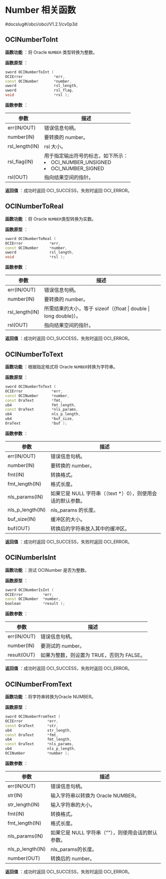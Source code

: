 # Number 相关函数

#docslug#/obci/obci/V1.2.1/cv0p3d

## OCINumberToInt

**函数功能** ：将 Oracle ​`NUMBER` 类型转换为整数。

**函数原型** ：

```C++
sword OCINumberToInt ( 
OCIError              *err,
const OCINumber       *number,
uword                 rsl_length,
uword                 rsl_flag,
void                  *rsl );
```

**函数参数** ：

|     **参数**     |                                                                                **描述**                                                                                |
|----------------|----------------------------------------------------------------------------------------------------------------------------------------------------------------------|
| err(IN/OUT)    | 错误信息句柄。                                                                                                                                                              |
| number(IN)     | 要转换的 number。                                                                                                                                                         |
| rsl_length(IN) | rsl 大小。                                                                                                                                                              |
| rsl_flag(IN)   | 用于指定输出符号的标志，如下所示：</br><ur><li>OCI_NUMBER_UNSIGNED</li><li> OCI_NUMBER_SIGNED </li></ur>   |
| rsl(OUT)       | 指向结果空间的指针。                                                                                                                                                           |

**返回值** ：成功时返回 OCI_SUCCESS，失败时返回 OCI_ERROR。

## OCINumberToReal

**函数功能** ：将 Oracle ​`NUMBER`​ 类型转换为实数。

**函数原型** ：

```C++
sword OCINumberToReal ( 
OCIError            *err,
const OCINumber     *number,
uword               rsl_length,
void                *rsl );
```

**函数参数** ：

|     **参数**     |                        **描述**                        |
|----------------|------------------------------------------------------|
| err(IN/OUT)    | 错误信息句柄。                                              |
| number(IN)     | 要转换的 number。                                         |
| rsl_length(IN) | 所需结果的大小，等于 sizeof（{float \| double \| long double}）。 |
| rsl(OUT)       | 指向结果空间的指针。                                           |

**返回值** ：成功时返回 OCI_SUCCESS，失败时返回 OCI_ERROR。

## OCINumberToText

**函数功能** ：根据指定格式将 Oracle ​`NUMBER`​ 转换为字符串。

**函数原型** ：

```C++
sword OCINumberToText ( 
OCIError             *err,
const OCINumber      *number,
const OraText        *fmt,
ub4                  fmt_length,
const OraText        *nls_params,
ub4                  nls_p_length,
ub4                  *buf_size,
OraText              *buf );
```

**函数参数** ：

|      **参数**      |                **描述**                 |
|------------------|---------------------------------------|
| err(IN/OUT)      | 错误信息句柄。                               |
| number(IN)       | 要转换的 number。                          |
| fmt(IN)          | 转换格式。                                 |
| fmt_length(IN)   | 格式长度。                                 |
| nls_params(IN)   | 如果它是 NULL 字符串（（text \*）0），则使用会话的默认参数。 |
| nls_p_length(IN) | nls_params 的长度。                       |
| buf_size(IN)     | 缓冲区的大小。                               |
| buf(OUT)         | 转换后的字符串放入其中的缓冲区。                      |

**返回值** ：成功时返回 OCI_SUCCESS，失败时返回 OCI_ERROR。

## OCINumberIsInt

**函数功能** ：测试 OCINumber 是否为整数。

**函数原型** ：

```C++
sword OCINumberIsInt ( 
OCIError         *err,
const OCINumber  *number,
boolean          *result );
```

**函数参数** ：

|   **参数**    |           **描述**           |
|-------------|----------------------------|
| err(IN/OUT) | 错误信息句柄。                    |
| number(IN)  | 要测试的 number。               |
| result(OUT) | 如果为整数，则设置为 TRUE，否则为 FALSE。 |

**返回值** ：成功时返回 OCI_SUCCESS，失败时返回 OCI_ERROR。

## OCINumberFromText

**函数功能** ：将字符串转换为Oracle NUMBER。

**函数原型** ：

```C++
sword OCINumberFromText ( 
OCIError           *err,
const OraText      *str,
ub4                str_length,
const OraText      *fmt,
ub4                fmt_length,
const OraText      *nls_params,
ub4                nls_p_length,
OCINumber          *number );
```

**函数参数** ：

|      **参数**      |            **描述**             |
|------------------|-------------------------------|
| err(IN/OUT)      | 错误信息句柄。                       |
| str(IN)          | 输入字符串以转换为 Oracle NUMBER。      |
| str_length(IN)   | 输入字符串的大小。                     |
| fmt(IN)          | 转换格式。                         |
| fmt_length(IN)   | 格式长度。                         |
| nls_params(IN)   | 如果它是 NULL 字符串（""），则使用会话的默认参数。 |
| nls_p_length(IN) | nls_params的长度。                |
| number(OUT)      | 转换后的 number。                  |

**返回值** ：成功时返回 OCI_SUCCESS，失败时返回 OCI_ERROR。
